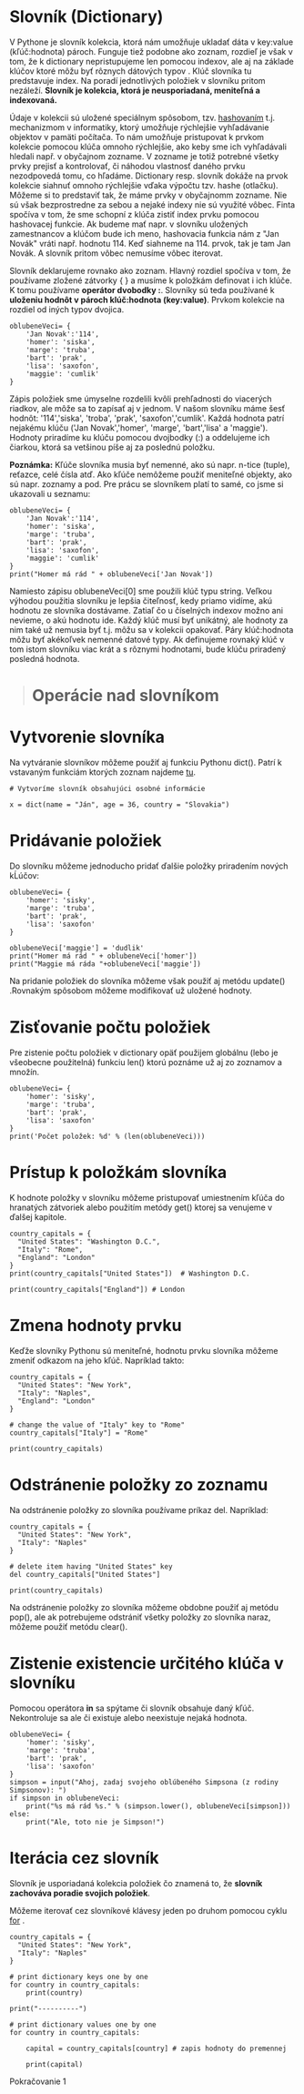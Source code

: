 # Slovník (Dictionary) 

V Pythone je slovník kolekcia, ktorá nám umožňuje ukladať dáta v key:value (kľúč:hodnota) pároch. Funguje tiež podobne ako zoznam, rozdieľ je však v tom, že k dictionary nepristupujeme len pomocou indexov, ale aj na základe klúčov ktoré môžu byť rôznych  dátových typov . Klúč slovníka tu predstavuje index. Na poradí jednotlivých položiek v slovníku pritom nezáleží. **Slovník je kolekcia, ktorá je neusporiadaná, meniteľná a indexovaná.**

Údaje v kolekcii sú uložené speciálnym spôsobom, tzv. [hashovaním](https://en.wikipedia.org/wiki/Hash_function) t.j. mechanizmom v informatiky, ktorý umožňuje rýchlejšie vyhľadávanie objektov v pamäti počítača. To nám umožňuje pristupovat k prvkom kolekcie pomocou klúča omnoho rýchlejšie, ako keby sme ich vyhľadávali hledali např. v obyčajnom zozname. V zozname je totiž potrebné všetky prvky prejisť a kontrolovať, či
náhodou vlastnosť daného prvku nezodpovedá tomu, co hľadáme. Dictionary resp. slovník dokáže na prvok kolekcie siahnuť omnoho rýchlejšie vďaka výpočtu tzv. hashe (otlačku). Môžeme si to predstaviť tak, že máme prvky v obyčajnomm zozname. Nie sú však bezprostredne za sebou a nejaké indexy nie sú využité vôbec. Finta spočíva v tom, že sme schopní z klúča zistiť index prvku pomocou hashovacej funkcie. Ak budeme mať napr. v slovníku uložených zamestnancov a klúčom bude ich meno, hashovacia funkcia nám z "Jan Novák" vráti např. hodnotu 114. Keď siahneme na 114. prvok, tak je tam Jan Novák. A slovník pritom vôbec nemusíme vôbec iterovat.

Slovník deklarujeme rovnako ako zoznam. Hlavný rozdiel spočíva v tom, že používame zložené zátvorky { } a musíme k položkám definovat i ich klúče. K tomu používame **operátor dvobodky :**. Slovníky sú teda používané k **uloženiu hodnôt v pároch klúč:hodnota (key:value)**. Prvkom kolekcie na rozdiel od iných typov dvojica.
~~~
oblubeneVeci= {
    'Jan Novak':'114',
    'homer': 'siska',
    'marge': 'truba',
    'bart': 'prak',
    'lisa': 'saxofon',
    'maggie': 'cumlik'
}
~~~
Zápis položiek sme úmyselne rozdelili kvôli prehľadnosti do viacerých riadkov, ale môže sa to zapísať aj v jednom. V našom slovníku máme šesť hodnôt: '114','siska',
'troba', 'prak', 'saxofon','cumlik'. Každá hodnota patrí nejakému klúču ('Jan Novak','homer', 'marge', 'bart','lisa' a 'maggie'). Hodnoty priradíme ku klúču pomocou dvojbodky (:) a oddelujeme ich čiarkou, ktorá sa vetšinou píše aj za poslednú položku.

**Poznámka:** Kľúče slovníka musia byť nemenné, ako sú napr. n-tice (tuple), reťazce, celé čísla atď. Ako kľúče nemôžeme použiť meniteľné objekty, ako sú napr. zoznamy a pod.
Pre prácu se slovníkem platí to samé, co jsme si ukazovali u seznamu:

~~~
oblubeneVeci= {
    'Jan Novak':'114',
    'homer': 'siska',
    'marge': 'truba',
    'bart': 'prak',
    'lisa': 'saxofon',
    'maggie': 'cumlik'
}
print("Homer má rád " + oblubeneVeci['Jan Novak'])
~~~
Namiesto zápisu oblubeneVeci[0] sme použili klúč typu string. Veľkou výhodou použitia slovníku je lepšia čiteľnosť, kedy priamo vidíme, akú hodnotu ze slovníka dostávame. Zatiaľ čo u číselných indexov možno ani nevieme, o akú hodnotu ide. Každý klúč musí byť unikátný, ale hodnoty za nim také už nemusia byť t.j. môžu sa v kolekcii opakovať. Páry klúč:hodnota môžu byť akékoľvek nemenné datové typy. Ak definujeme rovnaký klúč v tom istom slovníku viac krát a s rôznymi hodnotami, bude klúču priradený posledná hodnota.

># Operácie nad slovníkom

# Vytvorenie slovníka
Na vytváranie slovníkov môžeme použiť aj funkciu Pythonu dict(). Patrí k vstavaným funkciám ktorých zoznam najdeme [tu](https://www.w3schools.com/python/python_ref_functions.asp).
~~~
# Vytvoríme slovník obsahujúci osobné informácie

x = dict(name = "Ján", age = 36, country = "Slovakia")

~~~

# Pridávanie položiek
Do slovníku môžeme jednoducho pridať ďalšie položky priradením nových kĹúčov: 
~~~
oblubeneVeci= {
    'homer': 'sisky',
    'marge': 'truba',
    'bart': 'prak',
    'lisa': 'saxofon'
}

oblubeneVeci['maggie'] = 'dudlik'
print("Homer má rád " + oblubeneVeci['homer'])
print("Maggie má ráda "+oblubeneVeci['maggie'])
~~~
Na pridanie položiek do slovníka môžeme však použiť aj metódu update() .Rovnakým spôsobom môžeme modifikovať už uložené hodnoty.

# Zisťovanie počtu položiek
Pre zistenie počtu položiek v dictionary opäť použijem globálnu (lebo je všeobecne použitelná) funkciu len() ktorú poznáme už aj zo zoznamov a množín.
~~~
oblubeneVeci= {
    'homer': 'sisky',
    'marge': 'truba',
    'bart': 'prak',
    'lisa': 'saxofon'
}
print('Počet položek: %d' % (len(oblubeneVeci)))
~~~

# Prístup k položkám slovníka
K hodnote položky v slovníku môžeme pristupovať umiestnením kľúča do hranatých zátvoriek alebo použitím metódy get() ktorej sa venujeme v ďalšej kapitole.
~~~
country_capitals = {
  "United States": "Washington D.C.", 
  "Italy": "Rome", 
  "England": "London"
}
print(country_capitals["United States"])  # Washington D.C.

print(country_capitals["England"]) # London
~~~


# Zmena hodnoty prvku
Keďže slovníky Pythonu sú meniteľné, hodnotu prvku slovníka môžeme zmeniť odkazom na jeho kľúč. Napríklad takto:
~~~
country_capitals = {
  "United States": "New York", 
  "Italy": "Naples", 
  "England": "London"
}

# change the value of "Italy" key to "Rome"
country_capitals["Italy"] = "Rome"

print(country_capitals)
~~~
# Odstránenie položky zo zoznamu
Na odstránenie položky zo slovníka používame príkaz del. Napríklad:
~~~
country_capitals = {
  "United States": "New York", 
  "Italy": "Naples" 
}

# delete item having "United States" key
del country_capitals["United States"]

print(country_capitals)
~~~
Na odstránenie položky zo slovníka môžeme obdobne použiť aj metódu pop(), ale ak potrebujeme odstrániť všetky položky zo slovníka naraz, môžeme použiť metódu clear().

# Zistenie existencie určitého klúča v slovníku
Pomocou operátora **in** sa spýtame či slovník obsahuje daný kľúč. Nekontroluje sa ale či existuje alebo neexistuje nejaká hodnota.
~~~
oblubeneVeci= {
    'homer': 'sisky',
    'marge': 'truba',
    'bart': 'prak',
    'lisa': 'saxofon'
}
simpson = input("Ahoj, zadaj svojeho oblúbeného Simpsona (z rodiny Simpsonov): ")
if simpson in oblubeneVeci:
    print("%s má rád %s." % (simpson.lower(), oblubeneVeci[simpson]))
else:
    print("Ale, toto nie je Simpson!")
~~~
# Iterácia cez slovník
 Slovník je usporiadaná kolekcia položiek čo znamená to, že **slovník zachováva poradie svojich položiek**.

Môžeme iterovať cez slovníkové klávesy jeden po druhom pomocou cyklu [for](https://www.programiz.com/python-programming/for-loop) .
~~~
country_capitals = {
  "United States": "New York", 
  "Italy": "Naples" 
}

# print dictionary keys one by one
for country in country_capitals:
    print(country)

print("----------")

# print dictionary values one by one
for country in country_capitals:

    capital = country_capitals[country] # zapis hodnoty do premennej

    print(capital)
~~~

Pokračovanie 1

